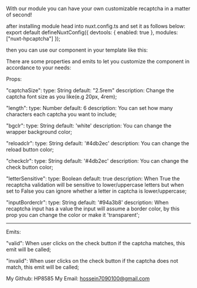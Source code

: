 With our module you can have your own customizable recaptcha in a matter of second!

after installing module head into nuxt.config.ts and set it as follows below:
export default defineNuxtConfig({
  devtools: { enabled: true },
  modules:["nuxt-hpcaptcha"]
});

then you can use our component in your template like this:
<HPCaptcha/>


There are some properties and emits to let you customize the component in accordance to your needs:

Props:

"captchaSize":
type: String
default: "2.5rem"
description: Change the captcha font size as you like(e.g 20px, 4rem);

"length":
type: Number
default: 6
description: You can set how many characters each captcha you want to include;

"bgclr":
type: String
default: 'white'
description: You can change the wrapper background color;

"reloadclr":
type: String
default: '#4db2ec'
description: You can change the reload button color;

"checkclr":
type: String
default: '#4db2ec'
description: You can change the check button color;

"letterSensitive":
type: Boolean
default: true
description: When True the recaptcha validation will be sensitive to lower/uppercase letters but when set to False you can ignore whether a letter in captcha is lower/uppercase;

"inputBorderclr":
type: String
default: '#94a3b8'
description: When recaptcha input has a value the input will assume a border color, by this prop you can change the color or make it 'transparent';

---------------------------------------------------------------------------------------

Emits:

"valid": When user clicks on the check button if the captcha matches, this emit will be called;

"invalid": When user clicks on the check button if the captcha does not match, this emit will be called;


My Github: HP8585
My Email: hossein7090100@gmail.com